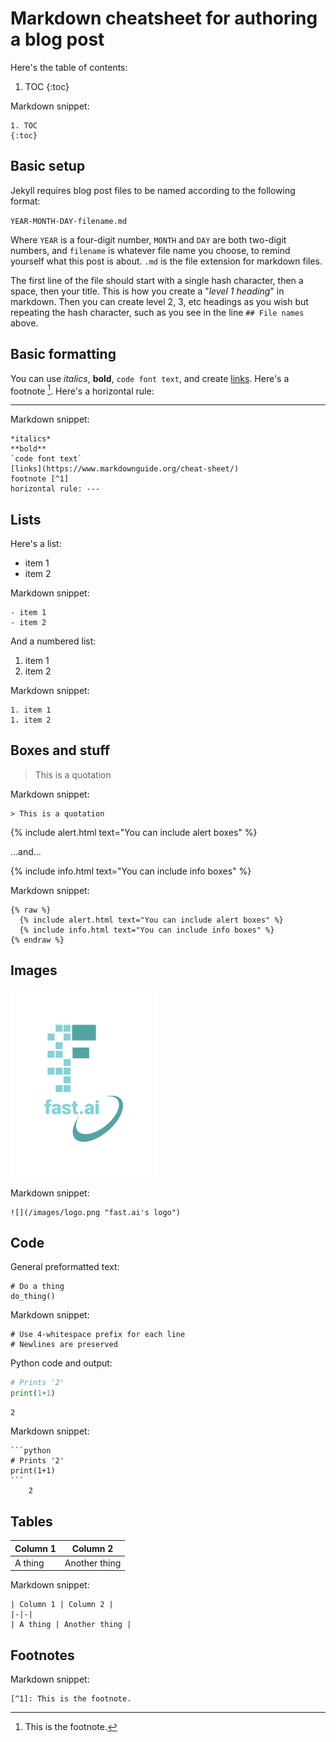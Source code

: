 # Markdown cheatsheet for authoring a blog post

Here's the table of contents:

1. TOC
{:toc}

Markdown snippet:

    1. TOC
    {:toc}


## Basic setup

Jekyll requires blog post files to be named according to the following format:

`YEAR-MONTH-DAY-filename.md`

Where `YEAR` is a four-digit number, `MONTH` and `DAY` are both two-digit numbers, and `filename` is whatever file name you choose, to remind yourself what this post is about. `.md` is the file extension for markdown files.

The first line of the file should start with a single hash character, then a space, then your title. This is how you create a "*level 1 heading*" in markdown. Then you can create level 2, 3, etc headings as you wish but repeating the hash character, such as you see in the line `## File names` above.

## Basic formatting

You can use *italics*, **bold**, `code font text`, and create [links](https://www.markdownguide.org/cheat-sheet/). Here's a footnote [^1]. Here's a horizontal rule:

---

Markdown snippet:

    *italics*
    **bold**
    `code font text`
    [links](https://www.markdownguide.org/cheat-sheet/)
    footnote [^1]
    horizontal rule: ---

## Lists

Here's a list:

- item 1
- item 2

Markdown snippet:

    - item 1
    - item 2

And a numbered list:

1. item 1
1. item 2


Markdown snippet:

    1. item 1
    1. item 2

## Boxes and stuff

> This is a quotation


Markdown snippet:

    > This is a quotation

{% include alert.html text="You can include alert boxes" %}

...and...

{% include info.html text="You can include info boxes" %}

Markdown snippet:

    {% raw %}
      {% include alert.html text="You can include alert boxes" %}
      {% include info.html text="You can include info boxes" %}
    {% endraw %}

## Images

![](/images/logo.png "fast.ai's logo")

Markdown snippet:

    ![](/images/logo.png "fast.ai's logo")

## Code

General preformatted text:

    # Do a thing
    do_thing()

Markdown snippet:
    
    # Use 4-whitespace prefix for each line
    # Newlines are preserved

Python code and output:

```python
# Prints '2'
print(1+1)
```

    2

Markdown snippet:

    ```python
    # Prints '2'
    print(1+1)
    ```
        2


## Tables

| Column 1 | Column 2 |
|-|-|
| A thing | Another thing |

Markdown snippet:

    | Column 1 | Column 2 |
    |-|-|
    | A thing | Another thing |

## Footnotes

[^1]: This is the footnote.  


Markdown snippet:

    [^1]: This is the footnote.
 
 
